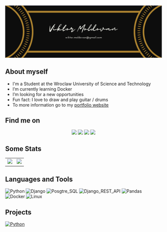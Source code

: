 
<a href="https://macwuo.io" target="_blank"><img src="icons/header.png" target="_blank"></a>

## About myself 
- I'm a Student at the Wroclaw University of Science and Technology
- I’m currently learning Docker 
- I’m looking for a new opportunities
- Fun fact: I love to draw and play guitar / drums
- To more information go to my <a href="https://macwuo.io" target="_blank">portfolio website</a>

## Find me on 
<div>
    <p align="center">
        <a href = "mailto:wiktor.moldowan@gmail.com"><img src="https://img.shields.io/badge/-Gmail-C10000?style=for-the-badge&logo=gmail&logoColor=white" target="_blank"></a>
        <a href="https://t.me/def196" target="_blank"><img src="https://img.shields.io/badge/-Telegram-3571A1?style=for-the-badge&logo=telegram&logoColor=blue" target="_blank"></a>
        <a href="https://discord.com/users/272313522296324106" target="_blank"><img src="https://img.shields.io/badge/Discord-7289DA?style=for-the-badge&logo=discord&logoColor=white" target="_blank"></a> 
        <a href="https://www.linkedin.com/in/vi-mcw196/" target="_blank"><img src="https://img.shields.io/badge/-LinkedIn-%230077B5?style=for-the-badge&logo=linkedin&logoColor=white" target="_blank"></a>
    </p>
</div>

<!-- Stats -->
## Some Stats 
<table>
  <tr>
    <td valign="top">
      <img  src="https://github-readme-stats.vercel.app/api/top-langs/?username=vi-mcw196&langs_count=30&layout=compact&show_icons=true&icon_color=34abeb&theme=github_dark" height="200" />
    </td>
    <td valign="top">
        <img src="https://github-readme-stats.vercel.app/api?username=vi-mcw196&show_icons=true&theme=github_dark" height="200" />
    </td>
  </tr>
</table>



## Languages and Tools
![Python](https://img.shields.io/badge/python-333333?style=for-the-badge&logo=python&logoColor=F2C53D)
![Django](https://img.shields.io/badge/django-333333?style=for-the-badge&logo=django&logoColor=05781F)
![Posgtre_SQL](https://img.shields.io/badge/Posgtre_SQL-333333?style=for-the-badge&logo=PostgreSQL&logoColor=30628A)
![Django_REST_API](https://img.shields.io/badge/Django_REST_API-333333?style=for-the-badge&logo=django&logoColor=05781F)
![Pandas](https://img.shields.io/badge/Pandas-333333?style=for-the-badge&logo=pandas&logoColor=130754)
![Docker](https://img.shields.io/badge/Docker-333333?style=for-the-badge&logo=docker&logoColor=099CEC)
![Linux](https://img.shields.io/badge/Linux-333333?style=for-the-badge&logo=linux&logoColor=FDFDFB)

## Projects

[![Python](https://img.shields.io/badge/Genetic_Algorithm_Max3SetProblem-333333?style=for-the-badge)](https://github.com/vi-mcw196/juniorprogrammer)

